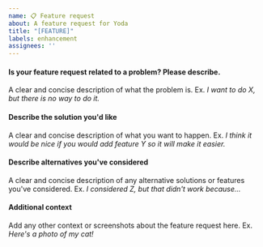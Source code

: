 ```yaml
---
name: 📋 Feature request
about: A feature request for Yoda
title: "[FEATURE]"
labels: enhancement
assignees: ''
---
```


#### Is your feature request related to a problem? Please describe.
A clear and concise description of what the problem is.
Ex. *I want to do X, but there is no way to do it.*

#### Describe the solution you'd like
A clear and concise description of what you want to happen.
Ex. *I think it would be nice if you would add feature Y so it will make it easier.*

#### Describe alternatives you've considered
A clear and concise description of any alternative solutions or features you've considered.
Ex. *I considered Z, but that didn't work because...*

#### Additional context
Add any other context or screenshots about the feature request here.
Ex. *Here's a photo of my cat!*
